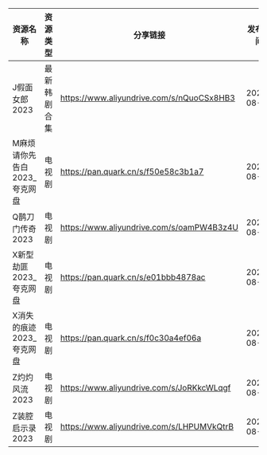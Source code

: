 | 资源名称              | 资源类型   | 分享链接                                      | 发布时间       |
| ----------------- | ------ | ----------------------------------------- | ---------- |
| J假面女郎2023         | 最新韩剧合集 | https://www.aliyundrive.com/s/nQuoCSx8HB3 | 2023-08-20 |
| M麻烦请你先告白2023_夸克网盘 | 电视剧    | https://pan.quark.cn/s/f50e58c3b1a7       | 2023-08-20 |
| Q鹊刀门传奇2023        | 电视剧    | https://www.aliyundrive.com/s/oamPW4B3z4U | 2023-08-20 |
| X新型劫匪2023_夸克网盘    | 电视剧    | https://pan.quark.cn/s/e01bbb4878ac       | 2023-08-20 |
| X消失的痕迹2023_夸克网盘   | 电视剧    | https://pan.quark.cn/s/f0c30a4ef06a       | 2023-08-20 |
| Z灼灼风流2023         | 电视剧    | https://www.aliyundrive.com/s/JoRKkcWLqgf | 2023-08-20 |
| Z装腔启示录2023        | 电视剧    | https://www.aliyundrive.com/s/LHPUMVkQtrB | 2023-08-20 |
